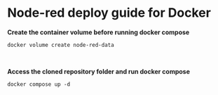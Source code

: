 # Node-red deploy guide for Docker

**Create the container volume before running docker compose**
```
docker volume create node-red-data
```

<br>

**Access the cloned repository folder and run docker compose**
```
docker compose up -d
```
